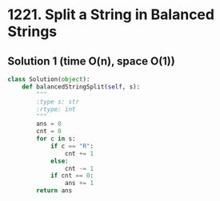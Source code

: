 # 1221. Split a String in Balanced Strings

## Solution 1 (time O(n), space O(1))

```python
class Solution(object):
    def balancedStringSplit(self, s):
        """
        :type s: str
        :rtype: int
        """
        ans = 0
        cnt = 0
        for c in s:
            if c == "R":
                cnt += 1
            else:
                cnt -= 1
            if cnt == 0:
                ans += 1
        return ans
```
